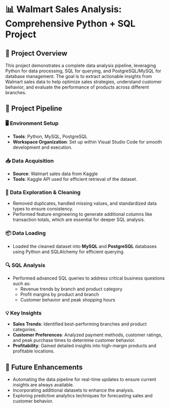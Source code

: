 # 📊 Walmart Sales Analysis: Comprehensive Python + SQL Project

## 📖 Project Overview
This project demonstrates a complete data analysis pipeline, leveraging Python for data processing, SQL for querying, and PostgreSQL/MySQL for database management. The goal is to extract actionable insights from Walmart sales data to help optimize sales strategies, understand customer behavior, and evaluate the performance of products across different branches.

## 🔧 Project Pipeline

### 🖥️ Environment Setup
- **Tools**: Python, MySQL, PostgreSQL  
- **Workspace Organization**: Set up within Visual Studio Code for smooth development and execution.

### 📥 Data Acquisition
- **Source**: Walmart sales data from Kaggle  
- **Tools**: Kaggle API used for efficient retrieval of the dataset.

### 🧹 Data Exploration & Cleaning
- Removed duplicates, handled missing values, and standardized data types to ensure consistency.
- Performed feature engineering to generate additional columns like transaction totals, which are essential for deeper SQL analysis.

### 📦 Data Loading
- Loaded the cleaned dataset into **MySQL** and **PostgreSQL** databases using Python and SQLAlchemy for efficient querying.

### 🔍 SQL Analysis
- Performed advanced SQL queries to address critical business questions such as:
  - Revenue trends by branch and product category
  - Profit margins by product and branch
  - Customer behavior and peak shopping hours

### 💡 Key Insights
- **Sales Trends**: Identified best-performing branches and product categories.
- **Customer Preferences**: Analyzed payment methods, customer ratings, and peak purchase times to determine customer behavior.
- **Profitability**: Gained detailed insights into high-margin products and profitable locations.

## 🚀 Future Enhancements
- Automating the data pipeline for real-time updates to ensure current insights are always available.
- Incorporating additional datasets to enhance the analysis.
- Exploring predictive analytics techniques for forecasting sales and customer behavior.
